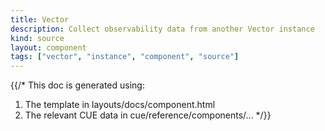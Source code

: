 ```yaml
---
title: Vector
description: Collect observability data from another Vector instance
kind: source
layout: component
tags: ["vector", "instance", "component", "source"]
---
```


{{/*
This doc is generated using:

1. The template in layouts/docs/component.html
2. The relevant CUE data in cue/reference/components/...
*/}}

